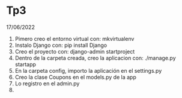 # Tp3

17/06/2022

1. Pimero creo el entorno virtual con: mkvirtualenv
2. Instalo Django con: pip install Django
3. Creo el proyecto con: django-admin startproject
4. Dentro de la carpeta creada, creo la aplicacion con: ./manage.py startapp
5. En la carpeta config, importo la aplicación en el settings.py
6. Creo la clase Coupons en el models.py de la app
7. Lo registro en el admin.py
8. 
